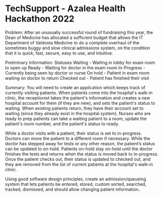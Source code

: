 # TechSupport - Azalea Health Hackathon 2022
Problem:
After an unusually successful round of fundraising this year, the Dean of Medicine has allocated a sufficient budget that allows the IT Department of Valdosta Medicine to do a complete overhaul of the sometimes buggy and slow clinical admissions system, on the condition that it is quick, fast, secure, easy to use, and intuitive.

Preliminary Information:
Statuses
Waiting - Waiting in lobby for exam room to open up
Ready - Waiting for doctor in the exam room
In-Progress - Currently being seen by doctor or nurse
On hold - Patient in exam room waiting on doctor to return
Checked out - Patient has finished their visit

Summary:
You will need to create an application which keeps track of currently visiting patients. When patients come into the hospital's walk-in clinic, the receptionist takes the patient's information and creates a new hospital account for them (if they are new), and sets the patient's status to waiting. When existing patients return, they have their account set to waiting (since they already exist in the hospital system). Nurses who are ready to prep patients can take a waiting patient to a room, update the patient's room number, and the patient's status to ready.

While a doctor visits with a patient, their status is set to in-progress. Doctors can move the patient to a different room if necessary. While the doctor has stepped away for tests or any other reason, the patient’s status can be updated to on-hold. Patients on-hold stay on-hold until the doctor finishes the tests and returns when the status is moved back to in-progress. Once the patient checks out, their status is updated to checked out, and they are removed from the list of current patients at the hospital's walk-in clinic.

Using good software design principles, create an admission/queueing system that lets patients be entered, stored, custom sorted, searched, tracked, dismissed, and should allow changing patient information..
